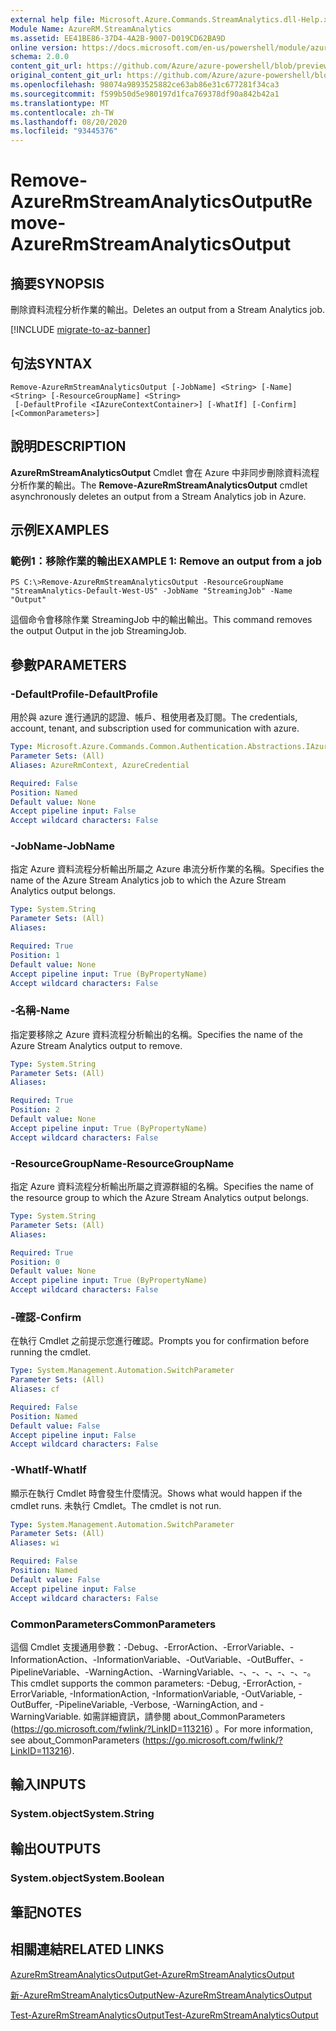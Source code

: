 ```yaml
---
external help file: Microsoft.Azure.Commands.StreamAnalytics.dll-Help.xml
Module Name: AzureRM.StreamAnalytics
ms.assetid: EE41BE86-37D4-4A2B-9007-D019CD62BA9D
online version: https://docs.microsoft.com/en-us/powershell/module/azurerm.streamanalytics/remove-azurermstreamanalyticsoutput
schema: 2.0.0
content_git_url: https://github.com/Azure/azure-powershell/blob/preview/src/ResourceManager/StreamAnalytics/Commands.StreamAnalytics/help/Remove-AzureRmStreamAnalyticsOutput.md
original_content_git_url: https://github.com/Azure/azure-powershell/blob/preview/src/ResourceManager/StreamAnalytics/Commands.StreamAnalytics/help/Remove-AzureRmStreamAnalyticsOutput.md
ms.openlocfilehash: 98074a9893525882ce63ab86e31c677281f34ca3
ms.sourcegitcommit: f599b50d5e980197d1fca769378df90a842b42a1
ms.translationtype: MT
ms.contentlocale: zh-TW
ms.lasthandoff: 08/20/2020
ms.locfileid: "93445376"
---
```

# <span data-ttu-id="e8e8c-101">Remove-AzureRmStreamAnalyticsOutput</span><span class="sxs-lookup"><span data-stu-id="e8e8c-101">Remove-AzureRmStreamAnalyticsOutput</span></span>

## <span data-ttu-id="e8e8c-102">摘要</span><span class="sxs-lookup"><span data-stu-id="e8e8c-102">SYNOPSIS</span></span>
<span data-ttu-id="e8e8c-103">刪除資料流程分析作業的輸出。</span><span class="sxs-lookup"><span data-stu-id="e8e8c-103">Deletes an output from a Stream Analytics job.</span></span>

[!INCLUDE [migrate-to-az-banner](../../includes/migrate-to-az-banner.md)]

## <span data-ttu-id="e8e8c-104">句法</span><span class="sxs-lookup"><span data-stu-id="e8e8c-104">SYNTAX</span></span>

```
Remove-AzureRmStreamAnalyticsOutput [-JobName] <String> [-Name] <String> [-ResourceGroupName] <String>
 [-DefaultProfile <IAzureContextContainer>] [-WhatIf] [-Confirm] [<CommonParameters>]
```

## <span data-ttu-id="e8e8c-105">說明</span><span class="sxs-lookup"><span data-stu-id="e8e8c-105">DESCRIPTION</span></span>
<span data-ttu-id="e8e8c-106">**AzureRmStreamAnalyticsOutput** Cmdlet 會在 Azure 中非同步刪除資料流程分析作業的輸出。</span><span class="sxs-lookup"><span data-stu-id="e8e8c-106">The **Remove-AzureRmStreamAnalyticsOutput** cmdlet asynchronously deletes an output from a Stream Analytics job in Azure.</span></span>

## <span data-ttu-id="e8e8c-107">示例</span><span class="sxs-lookup"><span data-stu-id="e8e8c-107">EXAMPLES</span></span>

### <span data-ttu-id="e8e8c-108">範例1：移除作業的輸出</span><span class="sxs-lookup"><span data-stu-id="e8e8c-108">EXAMPLE 1: Remove an output from a job</span></span>
```
PS C:\>Remove-AzureRmStreamAnalyticsOutput -ResourceGroupName "StreamAnalytics-Default-West-US" -JobName "StreamingJob" -Name "Output"
```

<span data-ttu-id="e8e8c-109">這個命令會移除作業 StreamingJob 中的輸出輸出。</span><span class="sxs-lookup"><span data-stu-id="e8e8c-109">This command removes the output Output in the job StreamingJob.</span></span>

## <span data-ttu-id="e8e8c-110">參數</span><span class="sxs-lookup"><span data-stu-id="e8e8c-110">PARAMETERS</span></span>

### <span data-ttu-id="e8e8c-111">-DefaultProfile</span><span class="sxs-lookup"><span data-stu-id="e8e8c-111">-DefaultProfile</span></span>
<span data-ttu-id="e8e8c-112">用於與 azure 進行通訊的認證、帳戶、租使用者及訂閱。</span><span class="sxs-lookup"><span data-stu-id="e8e8c-112">The credentials, account, tenant, and subscription used for communication with azure.</span></span>

```yaml
Type: Microsoft.Azure.Commands.Common.Authentication.Abstractions.IAzureContextContainer
Parameter Sets: (All)
Aliases: AzureRmContext, AzureCredential

Required: False
Position: Named
Default value: None
Accept pipeline input: False
Accept wildcard characters: False
```

### <span data-ttu-id="e8e8c-113">-JobName</span><span class="sxs-lookup"><span data-stu-id="e8e8c-113">-JobName</span></span>
<span data-ttu-id="e8e8c-114">指定 Azure 資料流程分析輸出所屬之 Azure 串流分析作業的名稱。</span><span class="sxs-lookup"><span data-stu-id="e8e8c-114">Specifies the name of the Azure Stream Analytics job to which the Azure Stream Analytics output belongs.</span></span>

```yaml
Type: System.String
Parameter Sets: (All)
Aliases:

Required: True
Position: 1
Default value: None
Accept pipeline input: True (ByPropertyName)
Accept wildcard characters: False
```

### <span data-ttu-id="e8e8c-115">-名稱</span><span class="sxs-lookup"><span data-stu-id="e8e8c-115">-Name</span></span>
<span data-ttu-id="e8e8c-116">指定要移除之 Azure 資料流程分析輸出的名稱。</span><span class="sxs-lookup"><span data-stu-id="e8e8c-116">Specifies the name of the Azure Stream Analytics output to remove.</span></span>

```yaml
Type: System.String
Parameter Sets: (All)
Aliases:

Required: True
Position: 2
Default value: None
Accept pipeline input: True (ByPropertyName)
Accept wildcard characters: False
```

### <span data-ttu-id="e8e8c-117">-ResourceGroupName</span><span class="sxs-lookup"><span data-stu-id="e8e8c-117">-ResourceGroupName</span></span>
<span data-ttu-id="e8e8c-118">指定 Azure 資料流程分析輸出所屬之資源群組的名稱。</span><span class="sxs-lookup"><span data-stu-id="e8e8c-118">Specifies the name of the resource group to which the Azure Stream Analytics output belongs.</span></span>

```yaml
Type: System.String
Parameter Sets: (All)
Aliases:

Required: True
Position: 0
Default value: None
Accept pipeline input: True (ByPropertyName)
Accept wildcard characters: False
```

### <span data-ttu-id="e8e8c-119">-確認</span><span class="sxs-lookup"><span data-stu-id="e8e8c-119">-Confirm</span></span>
<span data-ttu-id="e8e8c-120">在執行 Cmdlet 之前提示您進行確認。</span><span class="sxs-lookup"><span data-stu-id="e8e8c-120">Prompts you for confirmation before running the cmdlet.</span></span>

```yaml
Type: System.Management.Automation.SwitchParameter
Parameter Sets: (All)
Aliases: cf

Required: False
Position: Named
Default value: False
Accept pipeline input: False
Accept wildcard characters: False
```

### <span data-ttu-id="e8e8c-121">-WhatIf</span><span class="sxs-lookup"><span data-stu-id="e8e8c-121">-WhatIf</span></span>
<span data-ttu-id="e8e8c-122">顯示在執行 Cmdlet 時會發生什麼情況。</span><span class="sxs-lookup"><span data-stu-id="e8e8c-122">Shows what would happen if the cmdlet runs.</span></span>
<span data-ttu-id="e8e8c-123">未執行 Cmdlet。</span><span class="sxs-lookup"><span data-stu-id="e8e8c-123">The cmdlet is not run.</span></span>

```yaml
Type: System.Management.Automation.SwitchParameter
Parameter Sets: (All)
Aliases: wi

Required: False
Position: Named
Default value: False
Accept pipeline input: False
Accept wildcard characters: False
```

### <span data-ttu-id="e8e8c-124">CommonParameters</span><span class="sxs-lookup"><span data-stu-id="e8e8c-124">CommonParameters</span></span>
<span data-ttu-id="e8e8c-125">這個 Cmdlet 支援通用參數：-Debug、-ErrorAction、-ErrorVariable、-InformationAction、-InformationVariable、-OutVariable、-OutBuffer、-PipelineVariable、-WarningAction、-WarningVariable、-、-、-、-、-、-。</span><span class="sxs-lookup"><span data-stu-id="e8e8c-125">This cmdlet supports the common parameters: -Debug, -ErrorAction, -ErrorVariable, -InformationAction, -InformationVariable, -OutVariable, -OutBuffer, -PipelineVariable, -Verbose, -WarningAction, and -WarningVariable.</span></span> <span data-ttu-id="e8e8c-126">如需詳細資訊，請參閱 about_CommonParameters (https://go.microsoft.com/fwlink/?LinkID=113216) 。</span><span class="sxs-lookup"><span data-stu-id="e8e8c-126">For more information, see about_CommonParameters (https://go.microsoft.com/fwlink/?LinkID=113216).</span></span>

## <span data-ttu-id="e8e8c-127">輸入</span><span class="sxs-lookup"><span data-stu-id="e8e8c-127">INPUTS</span></span>

### <span data-ttu-id="e8e8c-128">System.object</span><span class="sxs-lookup"><span data-stu-id="e8e8c-128">System.String</span></span>

## <span data-ttu-id="e8e8c-129">輸出</span><span class="sxs-lookup"><span data-stu-id="e8e8c-129">OUTPUTS</span></span>

### <span data-ttu-id="e8e8c-130">System.object</span><span class="sxs-lookup"><span data-stu-id="e8e8c-130">System.Boolean</span></span>

## <span data-ttu-id="e8e8c-131">筆記</span><span class="sxs-lookup"><span data-stu-id="e8e8c-131">NOTES</span></span>

## <span data-ttu-id="e8e8c-132">相關連結</span><span class="sxs-lookup"><span data-stu-id="e8e8c-132">RELATED LINKS</span></span>

[<span data-ttu-id="e8e8c-133">AzureRmStreamAnalyticsOutput</span><span class="sxs-lookup"><span data-stu-id="e8e8c-133">Get-AzureRmStreamAnalyticsOutput</span></span>](./Get-AzureRmStreamAnalyticsOutput.md)

[<span data-ttu-id="e8e8c-134">新-AzureRmStreamAnalyticsOutput</span><span class="sxs-lookup"><span data-stu-id="e8e8c-134">New-AzureRmStreamAnalyticsOutput</span></span>](./New-AzureRmStreamAnalyticsOutput.md)

[<span data-ttu-id="e8e8c-135">Test-AzureRmStreamAnalyticsOutput</span><span class="sxs-lookup"><span data-stu-id="e8e8c-135">Test-AzureRmStreamAnalyticsOutput</span></span>](./Test-AzureRmStreamAnalyticsOutput.md)


